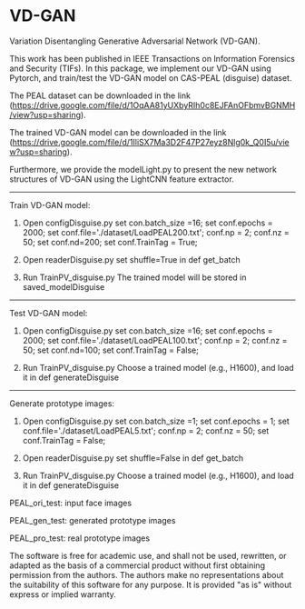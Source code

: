 # VD-GAN

Variation Disentangling Generative Adversarial Network (VD-GAN). 


This work has been published in IEEE Transactions on Information Forensics and Security (TIFs). In this package, we implement our VD-GAN using Pytorch, and train/test the VD-GAN model on CAS-PEAL (disguise) dataset. 

The PEAL dataset can be downloaded in the link (https://drive.google.com/file/d/1OqAA81yUXbyRIh0c8EJFAnOFbmvBGNMH/view?usp=sharing).

The trained VD-GAN model can be downloaded in the link (https://drive.google.com/file/d/1IliSX7Ma3D2F47P27eyz8Nlg0k_Q0I5u/view?usp=sharing).

Furthermore, we provide the modelLight.py to present the new network structures of VD-GAN using the LightCNN feature extractor.  

----------------------------------------------------------------------------
Train VD-GAN model:

1. Open configDisguise.py 
set con.batch_size =16;
set conf.epochs = 2000;
set conf.file='./dataset/LoadPEAL200.txt';
conf.np = 2;
conf.nz = 50;
set conf.nd=200;
set conf.TrainTag = True;

2. Open readerDisguise.py
set shuffle=True in def get_batch

3. Run TrainPV_disguise.py
The trained model will be stored in saved_modelDisguise


----------------------------------------------------------------------------
Test VD-GAN model:

1. Open configDisguise.py 
set con.batch_size =16;
set conf.epochs = 2000;
set conf.file='./dataset/LoadPEAL100.txt';
conf.np = 2;
conf.nz = 50;
set conf.nd=100;
set conf.TrainTag = False;

2. Run TrainPV_disguise.py
Choose a trained model (e.g., H1600), and load it in def generateDisguise


----------------------------------------------------------------------------
Generate prototype images:

1. Open configDisguise.py 
set con.batch_size =1;
set conf.epochs = 1;
set conf.file='./dataset/LoadPEAL5.txt';
conf.np = 2;
conf.nz = 50;
set conf.TrainTag = False;

2. Open readerDisguise.py
set shuffle=False in def get_batch

3. Run TrainPV_disguise.py
Choose a trained model (e.g., H1600), and load it in def generateDisguise


PEAL_ori_test: input face images 

PEAL_gen_test: generated prototype images 

PEAL_pro_test: real prototype images 

The software is free for academic use, and shall not be used, rewritten, or adapted as the basis of a commercial product without first obtaining permission from the authors. The authors make no representations about the suitability of this software for any purpose. It is provided "as is" without express or implied warranty.






